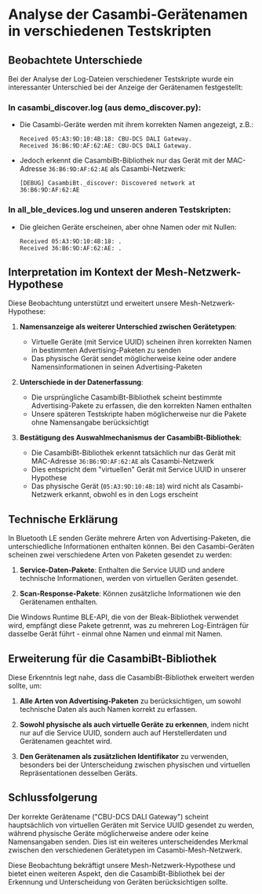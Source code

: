 # Analyse der Casambi-Gerätenamen in verschiedenen Testskripten

## Beobachtete Unterschiede

Bei der Analyse der Log-Dateien verschiedener Testskripte wurde ein interessanter Unterschied bei der Anzeige der Gerätenamen festgestellt:

### In casambi_discover.log (aus demo_discover.py):

- Die Casambi-Geräte werden mit ihrem korrekten Namen angezeigt, z.B.:
  ```
  Received 05:A3:9D:10:4B:18: CBU-DCS DALI Gateway.
  Received 36:B6:9D:AF:62:AE: CBU-DCS DALI Gateway.
  ```

- Jedoch erkennt die CasambiBt-Bibliothek nur das Gerät mit der MAC-Adresse `36:B6:9D:AF:62:AE` als Casambi-Netzwerk:
  ```
  [DEBUG] CasambiBt._discover: Discovered network at 36:B6:9D:AF:62:AE
  ```

### In all_ble_devices.log und unseren anderen Testskripten:

- Die gleichen Geräte erscheinen, aber ohne Namen oder mit Nullen:
  ```
  Received 05:A3:9D:10:4B:18: .
  Received 36:B6:9D:AF:62:AE: .
  ```

## Interpretation im Kontext der Mesh-Netzwerk-Hypothese

Diese Beobachtung unterstützt und erweitert unsere Mesh-Netzwerk-Hypothese:

1. **Namensanzeige als weiterer Unterschied zwischen Gerätetypen**:
   - Virtuelle Geräte (mit Service UUID) scheinen ihren korrekten Namen in bestimmten Advertising-Paketen zu senden
   - Das physische Gerät sendet möglicherweise keine oder andere Namensinformationen in seinen Advertising-Paketen

2. **Unterschiede in der Datenerfassung**:
   - Die ursprüngliche CasambiBt-Bibliothek scheint bestimmte Advertising-Pakete zu erfassen, die den korrekten Namen enthalten
   - Unsere späteren Testskripte haben möglicherweise nur die Pakete ohne Namensangabe berücksichtigt

3. **Bestätigung des Auswahlmechanismus der CasambiBt-Bibliothek**:
   - Die CasambiBt-Bibliothek erkennt tatsächlich nur das Gerät mit MAC-Adresse `36:B6:9D:AF:62:AE` als Casambi-Netzwerk
   - Dies entspricht dem "virtuellen" Gerät mit Service UUID in unserer Hypothese
   - Das physische Gerät (`05:A3:9D:10:4B:18`) wird nicht als Casambi-Netzwerk erkannt, obwohl es in den Logs erscheint

## Technische Erklärung

In Bluetooth LE senden Geräte mehrere Arten von Advertising-Paketen, die unterschiedliche Informationen enthalten können. Bei den Casambi-Geräten scheinen zwei verschiedene Arten von Paketen gesendet zu werden:

1. **Service-Daten-Pakete**: Enthalten die Service UUID und andere technische Informationen, werden von virtuellen Geräten gesendet.

2. **Scan-Response-Pakete**: Können zusätzliche Informationen wie den Gerätenamen enthalten.

Die Windows Runtime BLE-API, die von der Bleak-Bibliothek verwendet wird, empfängt diese Pakete getrennt, was zu mehreren Log-Einträgen für dasselbe Gerät führt - einmal ohne Namen und einmal mit Namen.

## Erweiterung für die CasambiBt-Bibliothek

Diese Erkenntnis legt nahe, dass die CasambiBt-Bibliothek erweitert werden sollte, um:

1. **Alle Arten von Advertising-Paketen** zu berücksichtigen, um sowohl technische Daten als auch Namen korrekt zu erfassen.

2. **Sowohl physische als auch virtuelle Geräte zu erkennen**, indem nicht nur auf die Service UUID, sondern auch auf Herstellerdaten und Gerätenamen geachtet wird.

3. **Den Gerätenamen als zusätzlichen Identifikator** zu verwenden, besonders bei der Unterscheidung zwischen physischen und virtuellen Repräsentationen desselben Geräts.

## Schlussfolgerung

Der korrekte Gerätename ("CBU-DCS DALI Gateway") scheint hauptsächlich von virtuellen Geräten mit Service UUID gesendet zu werden, während physische Geräte möglicherweise andere oder keine Namensangaben senden. Dies ist ein weiteres unterscheidendes Merkmal zwischen den verschiedenen Gerätetypen im Casambi-Mesh-Netzwerk.

Diese Beobachtung bekräftigt unsere Mesh-Netzwerk-Hypothese und bietet einen weiteren Aspekt, den die CasambiBt-Bibliothek bei der Erkennung und Unterscheidung von Geräten berücksichtigen sollte.